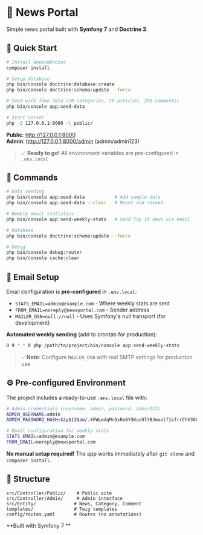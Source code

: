 # 📰 News Portal

Simple news portal built with **Symfony 7** and **Doctrine 3**.

## 🚀 Quick Start

```bash
# Install dependencies
composer install

# Setup database
php bin/console doctrine:database:create
php bin/console doctrine:schema:update --force

# Seed with fake data (10 categories, 50 articles, 200 comments)
php bin/console app:seed-data

# Start server
php -S 127.0.0.1:8000 -t public/
```

**Public**: http://127.0.0.1:8000  
**Admin**: http://127.0.0.1:8000/admin (admin/admin123)

> ✅ **Ready to go!** All environment variables are pre-configured in `.env.local`

## 🔧 Commands

```bash
# Data seeding
php bin/console app:seed-data           # Add sample data
php bin/console app:seed-data --clear   # Reset and reseed

# Weekly email statistics
php bin/console app:send-weekly-stats   # Send Top 10 news via email

# Database
php bin/console doctrine:schema:update --force

# Debug
php bin/console debug:router
php bin/console cache:clear
```

## 📧 Email Setup

Email configuration is **pre-configured** in `.env.local`:
- `STATS_EMAIL=admin@example.com` - Where weekly stats are sent
- `FROM_EMAIL=noreply@newsportal.com` - Sender address
- `MAILER_DSN=null://null` - Uses Symfony's null transport (for development)

**Automated weekly sending** (add to crontab for production):
```bash
0 9 * * 0 php /path/to/project/bin/console app:send-weekly-stats
```

> 💡 **Note**: Configure `MAILER_DSN` with real SMTP settings for production use

## ⚙️ Pre-configured Environment

The project includes a ready-to-use `.env.local` file with:

```bash
# Admin credentials (username: admin, password: admin123)
ADMIN_USERNAME=admin
ADMIN_PASSWORD_HASH=$2y$13$am/.XFWLedqMnDxRo6YSKucUlYBJeuolf1sfrrChV3G8M.MYBF/HG

# Email configuration for weekly stats
STATS_EMAIL=admin@example.com
FROM_EMAIL=noreply@newsportal.com
```

**No manual setup required!** The app works immediately after `git clone` and `composer install`.

## 📁 Structure

```
src/Controller/Public/    # Public site
src/Controller/Admin/     # Admin interface  
src/Entity/              # News, Category, Comment
templates/               # Twig templates
config/routes.yaml       # Routes (no annotations)
```

**Built with Symfony 7 ** 

